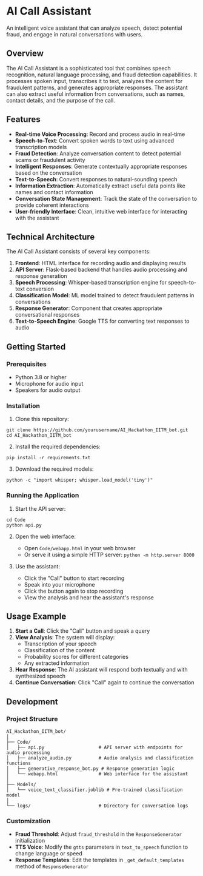 # AI Call Assistant

An intelligent voice assistant that can analyze speech, detect potential fraud, and engage in natural conversations with users.

## Overview

The AI Call Assistant is a sophisticated tool that combines speech recognition, natural language processing, and fraud detection capabilities. It processes spoken input, transcribes it to text, analyzes the content for fraudulent patterns, and generates appropriate responses. The assistant can also extract useful information from conversations, such as names, contact details, and the purpose of the call.

## Features

- **Real-time Voice Processing**: Record and process audio in real-time
- **Speech-to-Text**: Convert spoken words to text using advanced transcription models
- **Fraud Detection**: Analyze conversation content to detect potential scams or fraudulent activity
- **Intelligent Responses**: Generate contextually appropriate responses based on the conversation
- **Text-to-Speech**: Convert responses to natural-sounding speech
- **Information Extraction**: Automatically extract useful data points like names and contact information
- **Conversation State Management**: Track the state of the conversation to provide coherent interactions
- **User-friendly Interface**: Clean, intuitive web interface for interacting with the assistant

## Technical Architecture

The AI Call Assistant consists of several key components:

1. **Frontend**: HTML interface for recording audio and displaying results
2. **API Server**: Flask-based backend that handles audio processing and response generation
3. **Speech Processing**: Whisper-based transcription engine for speech-to-text conversion
4. **Classification Model**: ML model trained to detect fraudulent patterns in conversations
5. **Response Generator**: Component that creates appropriate conversational responses
6. **Text-to-Speech Engine**: Google TTS for converting text responses to audio

## Getting Started

### Prerequisites

- Python 3.8 or higher
- Microphone for audio input
- Speakers for audio output

### Installation

1. Clone this repository:
```
git clone https://github.com/yourusername/AI_Hackathon_IITM_bot.git
cd AI_Hackathon_IITM_bot
```

2. Install the required dependencies:
```
pip install -r requirements.txt
```

3. Download the required models:
```
python -c "import whisper; whisper.load_model('tiny')"
```

### Running the Application

1. Start the API server:
```
cd Code
python api.py
```

2. Open the web interface:
   - Open `Code/webapp.html` in your web browser
   - Or serve it using a simple HTTP server: `python -m http.server 8000`

3. Use the assistant:
   - Click the "Call" button to start recording
   - Speak into your microphone
   - Click the button again to stop recording
   - View the analysis and hear the assistant's response

## Usage Example

1. **Start a Call**: Click the "Call" button and speak a query
2. **View Analysis**: The system will display:
   - Transcription of your speech
   - Classification of the content
   - Probability scores for different categories
   - Any extracted information
3. **Hear Response**: The AI assistant will respond both textually and with synthesized speech
4. **Continue Conversation**: Click "Call" again to continue the conversation

## Development

### Project Structure

```
AI_Hackathon_IITM_bot/
│
├── Code/
│   ├── api.py                    # API server with endpoints for audio processing
│   ├── analyze_audio.py          # Audio analysis and classification functions
│   ├── generative_response_bot.py # Response generation logic
│   └── webapp.html               # Web interface for the assistant
│
├── Models/
│   └── voice_text_classifier.joblib # Pre-trained classification model
│
└── logs/                         # Directory for conversation logs
```

### Customization

- **Fraud Threshold**: Adjust `fraud_threshold` in the `ResponseGenerator` initialization
- **TTS Voice**: Modify the `gtts` parameters in `text_to_speech` function to change language or speed
- **Response Templates**: Edit the templates in `_get_default_templates` method of `ResponseGenerator`

